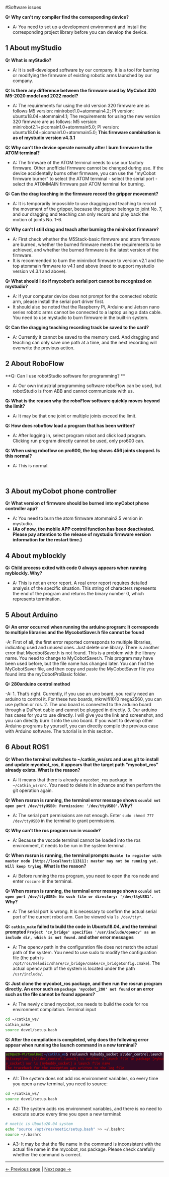 #Software issues

**Q: Why can't my compiler find the corresponding device?**
- A: You need to set up a development environment and install the corresponding project library before you can develop the device.


## 1 About myStudio

**Q: What is myStudio?**
- A: It is self-developed software by our company. It is a tool for burning or modifying the firmware of existing robotic arms launched by our company.


**Q: Is there any difference between the firmware used by MyCobot 320 M5-2020 model and 2022 model?**
- A: The requirements for using the old version 320 firmware are as follows
M5 version: minirobot1.0+atommain4.2;
PI version: ubuntu18.04+atommain4.1;
The requirements for using the new version 320 firmware are as follows:
M5 version: minirobot2.1+picomain1.0+atommain5.0;
PI version: ubuntu18.04+picomain1.0+atommain5.0;
**This firmware combination is as of mystudio version v4.3.1**


**Q: Why can’t the device operate normally after I burn firmware to the ATOM terminal?**
- A: The firmware of the ATOM terminal needs to use our factory firmware. Other unofficial firmware cannot be changed during use. If the device accidentally burns other firmware, you can use the "myCobot firmware burner" to select the ATOM terminal - select the serial port - select the ATOMMAIN firmware pair ATOM terminal for burning.


**Q: Can the drag teaching in the firmware record the gripper movement?**
- A: It is temporarily impossible to use dragging and teaching to record the movement of the gripper, because the gripper belongs to joint No. 7, and our dragging and teaching can only record and play back the motion of joints No. 1-6.


**Q: Why can’t I still drag and teach after burning the minirobot firmware?**
- A: First check whether the M5Stack-basic firmware and atom firmware are burned, whether the burned firmware meets the requirements to be achieved, and whether the burned firmware is the latest version of the firmware.
- It is recommended to burn the minirobot firmware to version v2.1 and the top atommain firmware to v4.1 and above (need to support mystudio version v4.3.1 and above).



**Q: What should I do if mycobot’s serial port cannot be recognized on mystudio?**
- A: If your computer device does not prompt for the connected robotic arm, please install the serial port driver first.
- It should also be noted that the Raspberry Pi, Arduino and Jetson nano series robotic arms cannot be connected to a laptop using a data cable. You need to use mystudio to burn firmware in the built-in system.

**Q: Can the dragging teaching recording track be saved to the card?**

- A: Currently it cannot be saved to the memory card. And dragging and teaching can only save one path at a time, and the next recording will overwrite the previous action.


## 2 About RoboFlow


**Q: Can I use robotStudio software for programming? **
- A: Our own industrial programming software roboFlow can be used, but robotStudio is from ABB and cannot communicate with us.


**Q: What is the reason why the roboFlow software quickly moves beyond the limit?**

- A: It may be that one joint or multiple joints exceed the limit.


**Q: How does roboflow load a program that has been written?**

- A: After logging in, select program robot and click load program. Clicking run program directly cannot be used, only pro600 can.

**Q: When using roboflow on pro600, the log shows 456 joints stopped. Is this normal?**

- A: This is normal.

​
## 3 About myCobot phone controller


**Q: What version of firmware should be burned into myCobot phone controller app?**
- A: You need to burn the atom firmware atommain2.5 version in mystudio.
- **(As of now, the mobile APP control function has been deactivated. Please pay attention to the release of mystudio firmware version information for the restart time.)**



## 4 About myblockly


**Q: Child process exited with code 0 always appears when running myblockly. Why?**

- A: This is not an error report. A real error report requires detailed analysis of the specific situation. This string of characters represents the end of the program and returns the binary number 0, which represents termination.
             


## 5 About Arduino


**Q: An error occurred when running the arduino program: It corresponds to multiple libraries and the MycobotSaver.h file cannot be found**

-A: First of all, the first error reported corresponds to multiple libraries, indicating used and unused ones. Just delete one library.
There is another error that MycobotSaver.h is not found. This is a problem with the library name. You need to change to MyCobotSaver.h.
This program may have been used before, but the file name has changed later. You can find the MyCobotSaver file, and then copy and paste the MyCobotSaver file you found into the myCobotProBasic folder.

**Q: 280arduino control method**

-A: 1. That’s right. Currently, if you use an uno board, you really need an arduino to control it. For these two boards, mkrwifi1010 mega2560, you can use python or ros.
2. The uno board is connected to the arduino board through a DuPont cable and cannot be plugged in directly.
3. Our arduino has cases for you to use directly. I will give you the link and screenshot, and you can directly burn it into the uno board. If you want to develop other Arduino programs by yourself, you can directly compile the previous case with Arduino software. The tutorial is in this section.

## 6 About ROS1


**Q: When the terminal switches to ~/catkin_ws/src and uses git to install and update mycobot_ros, it appears that the target path "mycobot_ros" already exists. What is the reason?**
- A: It means that there is already a `mycobot_ros` package in `~/catkin_ws/src`. You need to delete it in advance and then perform the git operation again.

**Q: When rosrun is running, the terminal error message shows `counld not open port /dev/ttyUSB0: Permission: '/dev/ttyUSB0'`. Why?**

- A: The serial port permissions are not enough. Enter `sudo chmod 777 /dev/ttyUSB0` in the terminal to grant permissions.

**Q: Why can’t the ros program run in vscode?**

- A: Because the vscode terminal cannot be loaded into the ros environment, it needs to be run in the system terminal.

**Q: When rosrun is running, the terminal prompts `Unable to register with master node [http://localhost:11311]: master may not be running yet. Will keep trying`. What is the reason?**

- A: Before running the ros program, you need to open the ros node and enter `roscore` in the terminal.

**Q: When rosrun is running, the terminal error message shows `counld not open port /dev/ttyUSB0: No such file or directory: '/dev/ttyUSB1'`. Why?**

- A: The serial port is wrong. It is necessary to confirm the actual serial port of the current robot arm. Can be viewed via `ls /dev/tty*`.

**Q: `catkin_make` failed to build the code in Ubuntu18.04, and the terminal prompted `Project 'cv_bridge' specifies '/usr/include/opencv' as an include dir, which is not found.` and other error messages**

- A: The opencv path in the configuration file does not match the actual path of the system. You need to use sudo to modify the configuration file (the path is `/opt/ros/melodic/share/cv_bridge/cmake/cv_bridgeConfig.cmake`). The actual opencv path of the system is located under the path `/usr/include/`.


**Q: Just clone the mycobot_ros package, and then run the rosrun program directly. An error such as `package 'mycobot_280' not found` or an error such as the file cannot be found appears?**

- A: The newly cloned mycobot_ros needs to build the code for ros environment compilation. Terminal input
  
```bash
cd ~/catkin_ws/
catkin_make
source devel/setup.bash
```

**Q: After the compilation is completed, why does the following error appear when running the launch command in a new terminal?**

  <!-- <img src =. align = "center"> -->
  ![](../resources/3-UserNotes/FAQ/ros.png)

  - A1: The system does not add ros environment variables, so every time you open a new terminal, you need to source:
  
```bash
cd ~/catkin_ws/
source devel/setup.bash
```

- A2: The system adds ros environment variables, and there is no need to execute source every time you open a new terminal:

```bash
# noetic is Ubuntu20.04 system
echo "source /opt/ros/noetic/setup.bash" >> ~/.bashrc
source ~/.bashrc
```

- A3: It may be that the file name in the command is inconsistent with the actual file name in the mycobot_ros package. Please check carefully whether the command is correct.

---
[← Previous page](./14.1-driver.md) | [Next page → ](./14.3-hardware.md)